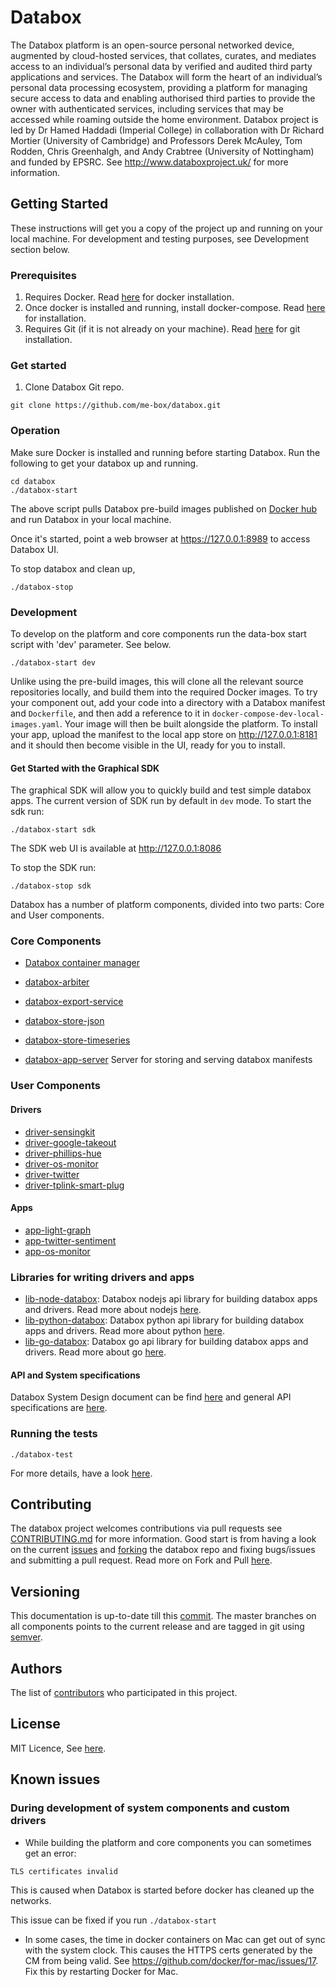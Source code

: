 # Databox
The Databox platform is an open-source personal networked device, augmented by cloud-hosted services, that collates, curates, and mediates access to an individual’s personal data by verified and audited third party applications and services. The Databox will form the heart of an individual’s personal data processing ecosystem, providing a platform for managing secure access to data and enabling authorised third parties to provide the owner with authenticated services, including services that may be accessed while roaming outside the home environment. Databox project is led by Dr Hamed Haddadi (Imperial College) in collaboration with Dr Richard Mortier (University of Cambridge) and Professors Derek McAuley, Tom Rodden, Chris Greenhalgh, and Andy Crabtree (University of Nottingham) and funded by EPSRC. See http://www.databoxproject.uk/ for more information.

## Getting Started

These instructions will get you a copy of the project up and running on your local machine. For development and testing purposes, see Development section below.

### Prerequisites

1) Requires Docker. Read [here](https://docs.docker.com/engine/installation/) for docker installation.
2) Once docker is installed and running, install  docker-compose. Read [here](https://docs.docker.com/compose/install/) for installation. 
3) Requires Git (if it is not already on your machine). Read [here](https://git-scm.com/book/en/v2/Getting-Started-Installing-Git) for git installation.


### Get started
1) Clone Databox Git repo.
```
git clone https://github.com/me-box/databox.git
```

### Operation

Make sure Docker is installed and running before starting Databox.  Run the following to get your databox up and
running. 
```
cd databox
./databox-start
```    
The above script pulls Databox pre-build images published on [Docker hub](<https://hub.docker.com/r/databoxsystems>) and run  Databox in your local machine.

Once it's started, point a web browser at <https://127.0.0.1:8989> to access Databox UI.

To stop databox and clean up,
```
./databox-stop
``` 
### Development

To develop on the platform and core components run the data-box start script with 'dev' parameter. See below.

```
./databox-start dev
```

Unlike using the pre-build images, this will clone all the relevant source repositories locally, and build them into the
required Docker images. To try your component out, add your code into a
directory with a Databox manifest and `Dockerfile`, and then add a reference to
it in `docker-compose-dev-local-images.yaml`. Your image will then be built
alongside the platform. To install your app, upload the manifest to the local
app store on <http://127.0.0.1:8181> and it should then become visible in the
UI, ready for you to install.

#### Get Started with the Graphical SDK

The graphical SDK will allow you to quickly build and test simple databox apps. The current version of SDK run by default in `dev` mode. To start the sdk run:
```
./databox-start sdk
```        
The SDK web UI is available at http://127.0.0.1:8086

To stop the SDK run: 
```
./databox-stop sdk
```

Databox has a number of platform components, divided into two parts:  Core and User components.

### Core Components

* [Databox container manager](https://github.com/me-box/core-container-manager)

* [databox-arbiter](https://github.com/me-box/core-arbiter)

* [databox-export-service](https://github.com/me-box/core-export-service)

* [databox-store-json](https://github.com/me-box/store-json)

* [databox-store-timeseries](https://github.com/me-box/store-timeseries)

* [databox-app-server](https://github.com/me-box/platform-app-server) Server for storing and serving databox manifests

### User Components
#### Drivers
* [driver-sensingkit](https://github.com/me-box/driver-sensingkit)
* [driver-google-takeout](https://github.com/me-box/driver-google-takeout)
* [driver-phillips-hue](https://github.com/me-box/driver-phillips-hue)
* [driver-os-monitor](https://github.com/me-box/driver-os-monitor)
* [driver-twitter](https://github.com/me-box/driver-twitter)
* [driver-tplink-smart-plug](https://github.com/me-box/driver-tplink-smart-plug)    
#### Apps 
* [app-light-graph](https://github.com/me-box/app-light-graph)
* [app-twitter-sentiment](https://github.com/me-box/app-twitter-sentiment)
* [app-os-monitor](https://github.com/me-box/app-os-monitor)
                
### Libraries for writing drivers and apps
* [lib-node-databox](https://github.com/me-box/node-databox): Databox nodejs api library for building databox apps and drivers.  Read more about nodejs [here](https://nodejs.org/en/).
* [lib-python-databox](https://github.com/me-box/lib-python-databox): Databox python api library for building databox apps and drivers. Read more about python [here](https://docs.python.org/3.4/library/index.html).
* [lib-go-databox](https://github.com/me-box/lib-go-databox): Databox go api library for building databox apps and drivers. Read more about go [here](https://golang.org/).
#### API and System specifications
Databox System Design document can be find [here](./documents/system_overview.md) and general API specifications are [here](./documents/api_specification.md).

### Running the tests

```
./databox-test 

```
For more details, have a look [here](./documents/testing.md).

## Contributing

The databox project welcomes contributions via pull requests see [CONTRIBUTING.md](./CONTRIBUTING.md) for more information. Good start is from having a look on  the current [issues](https://github.com/me-box/databox/issues) and [forking](https://github.com/me-box/databox#fork-destination-box) the databox repo and fixing bugs/issues and submitting a pull request. Read more on Fork and Pull [here](https://help.github.com/articles/fork-a-repo/).

## Versioning

This documentation is up-to-date till this [commit](https://github.com/me-box/databox/tree/a62ed323d98c0a6fd32f020eca9352f8da687c09). The master branches on all components points to the current release and are tagged in git using [semver](http://semver.org/).

## Authors

The list of [contributors](https://github.com/me-box/databox/contributors) who participated in this project.

## License
MIT Licence, See [here](./LICENSE).

## Known issues


### During development of  system components and custom drivers

*  While building the platform and core components you can sometimes get an error:
```
TLS certificates invalid
```
This is caused when Databox is started before docker has cleaned up the networks. 

This issue can be fixed if you run `./databox-start`

*  In some cases, the time in docker containers on Mac can get out of sync with the system clock. This causes the HTTPS 
   certs generated by the CM from being valid. See https://github.com/docker/for-mac/issues/17. Fix this by restarting Docker for Mac.

